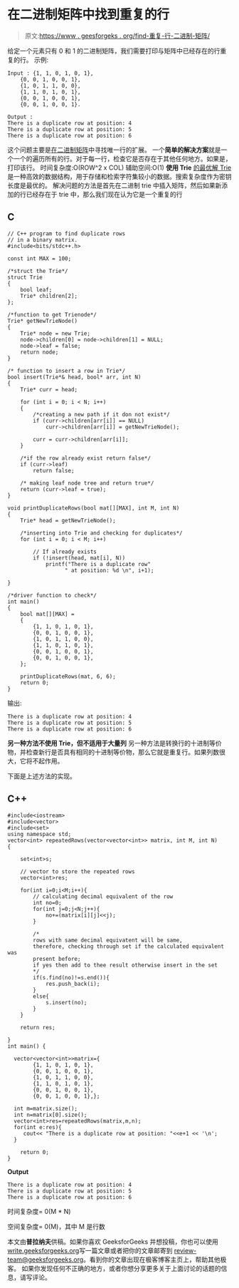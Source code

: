 # 在二进制矩阵中找到重复的行

> 原文:[https://www . geesforgeks . org/find-重复-行-二进制-矩阵/](https://www.geeksforgeeks.org/find-duplicate-rows-binary-matrix/)

给定一个元素只有 0 和 1 的二进制矩阵，我们需要打印与矩阵中已经存在的行重复的行。
示例:

```
Input : {1, 1, 0, 1, 0, 1},
    {0, 0, 1, 0, 0, 1},
    {1, 0, 1, 1, 0, 0},
    {1, 1, 0, 1, 0, 1},
    {0, 0, 1, 0, 0, 1},
    {0, 0, 1, 0, 0, 1}.

Output :
There is a duplicate row at position: 4 
There is a duplicate row at position: 5 
There is a duplicate row at position: 6 
```

这个问题主要是[在二进制矩阵](https://www.geeksforgeeks.org/print-unique-rows/)中寻找唯一行的扩展。
一个**简单的解决方案**就是一个一个的遍历所有的行。对于每一行，检查它是否存在于其他任何地方。如果是，打印该行。
时间复杂度:O(ROW^2 x COL)
辅助空间:O(1)
**使用 Trie** [的最优解 Trie](https://www.geeksforgeeks.org/trie-insert-and-search/) 是一种高效的数据结构，用于存储和检索字符集较小的数据。搜索复杂度作为密钥长度是最优的。
解决问题的方法是首先在二进制 trie 中插入矩阵，然后如果新添加的行已经存在于 trie 中，那么我们现在认为它是一个重复的行

## C

```
// C++ program to find duplicate rows
// in a binary matrix.
#include<bits/stdc++.h>

const int MAX = 100;

/*struct the Trie*/
struct Trie
{
    bool leaf;
    Trie* children[2];
};

/*function to get Trienode*/
Trie* getNewTrieNode()
{
    Trie* node = new Trie;
    node->children[0] = node->children[1] = NULL;
    node->leaf = false;
    return node;
}

/* function to insert a row in Trie*/
bool insert(Trie*& head, bool* arr, int N)
{
    Trie* curr = head;

    for (int i = 0; i < N; i++)
    {
        /*creating a new path if it don not exist*/
        if (curr->children[arr[i]] == NULL)
            curr->children[arr[i]] = getNewTrieNode();

        curr = curr->children[arr[i]];
    }

    /*if the row already exist return false*/
    if (curr->leaf)
        return false;

    /* making leaf node tree and return true*/
    return (curr->leaf = true);
}

void printDuplicateRows(bool mat[][MAX], int M, int N)
{
    Trie* head = getNewTrieNode();

    /*inserting into Trie and checking for duplicates*/
    for (int i = 0; i < M; i++)

        // If already exists
        if (!insert(head, mat[i], N))
            printf("There is a duplicate row"
                  " at position: %d \n", i+1);

}

/*driver function to check*/
int main()
{
    bool mat[][MAX] =
    {
        {1, 1, 0, 1, 0, 1},
        {0, 0, 1, 0, 0, 1},
        {1, 0, 1, 1, 0, 0},
        {1, 1, 0, 1, 0, 1},
        {0, 0, 1, 0, 0, 1},
        {0, 0, 1, 0, 0, 1},
    };

    printDuplicateRows(mat, 6, 6);
    return 0;
}
```

输出:

```
There is a duplicate row at position: 4 
There is a duplicate row at position: 5 
There is a duplicate row at position: 6 
```

**另一种方法不使用 Trie，但不适用于大量列**
另一种方法是转换行的十进制等价物，并检查新行是否具有相同的十进制等价物，那么它就是重复行。如果列数很大，它将不起作用。

下面是上述方法的实现。

## C++

```
#include<iostream>
#include<vector>
#include<set>
using namespace std;
vector<int> repeatedRows(vector<vector<int>> matrix, int M, int N)
{

    set<int>s;

    // vector to store the repeated rows
    vector<int>res;

    for(int i=0;i<M;i++){
        // calculating decimal equivalent of the row
        int no=0;
        for(int j=0;j<N;j++){
            no+=(matrix[i][j]<<j);
        }

        /*
        rows with same decimal equivatent will be same,
        therefore, checking through set if the calculated equivalent was
        present before;
        if yes then add to thee result otherwise insert in the set
        */
        if(s.find(no)!=s.end()){
            res.push_back(i);
        }
        else{
            s.insert(no);
        }
    }

    return res;

}
int main() {

  vector<vector<int>>matrix={
        {1, 1, 0, 1, 0, 1},
        {0, 0, 1, 0, 0, 1},
        {1, 0, 1, 1, 0, 0},
        {1, 1, 0, 1, 0, 1},
        {0, 0, 1, 0, 0, 1},
        {0, 0, 1, 0, 0, 1},};

  int m=matrix.size();
  int n=matrix[0].size();
  vector<int>res=repeatedRows(matrix,m,n);
  for(int e:res){
     cout<< "There is a duplicate row at position: "<<e+1 << '\n';
  }

    return 0;
}
```

**Output**

```
There is a duplicate row at position: 4
There is a duplicate row at position: 5
There is a duplicate row at position: 6
```

时间复杂度= 0(M * N)

空间复杂度= 0(M)，其中 M 是行数

本文由**普拉纳夫**供稿。如果你喜欢 GeeksforGeeks 并想投稿，你也可以使用[write.geeksforgeeks.org](http://www.write.geeksforgeeks.org)写一篇文章或者把你的文章邮寄到 review-team@geeksforgeeks.org。看到你的文章出现在极客博客主页上，帮助其他极客。
如果你发现任何不正确的地方，或者你想分享更多关于上面讨论的话题的信息，请写评论。